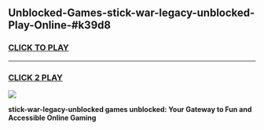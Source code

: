 
## Unblocked-Games-stick-war-legacy-unblocked-Play-Online-#k39d8
<h3>
<a href="https://premium.freeplayer.one?title=stick-war-legacy-unblocked&ref=27F">CLICK TO PLAY</a></h3>
<hr>

<h3>
<a href="https://premium.freeplayer.one?title=stick-war-legacy-unblocked&ref=27F">CLICK 2 PLAY</a>
  
</h3>

<a href="https://premium.freeplayer.one?title=stick-war-legacy-unblocked&ref=27F"><img src="https://clearcache.store/games.png"></a>


**stick-war-legacy-unblocked games unblocked: Your Gateway to Fun and Accessible Online Gaming**
